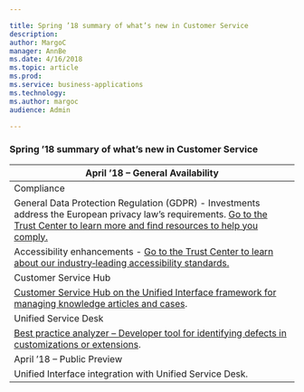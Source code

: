 ```yaml
---

title: Spring ’18 summary of what’s new in Customer Service
description: 
author: MargoC
manager: AnnBe
ms.date: 4/16/2018
ms.topic: article
ms.prod: 
ms.service: business-applications
ms.technology: 
ms.author: margoc
audience: Admin

---
```

### Spring ’18 summary of what’s new in Customer Service



| April ’18 – General Availability                                                                                                                                                                                                                              |
|---------------------------------------------------------------------------------------------------------------------------------------------------------------------------------------------------------------------------------------------------------------|
| Compliance                                                                                                                                                                                                                                                    |
| General Data Protection Regulation (GDPR) - Investments address the European privacy law’s requirements. [Go to the Trust Center to learn more and find resources to help you comply.](https://www.microsoft.com/en-us/TrustCenter/Privacy/gdpr/default.aspx) |
| Accessibility enhancements - [Go to the Trust Center to learn about our industry‑leading accessibility standards.](https://www.microsoft.com/en-us/trustcenter/compliance/accessibility)                                                                      |
| Customer Service Hub                                                                                                                                                                                                                                          |
| [Customer Service Hub on the Unified Interface framework for managing knowledge articles and cases](customer-service-hub-for-efficient-case-resolution).                                                                                                                                  |
| Unified Service Desk                                                                                                                                                                                                                                          |
| [Best practice analyzer – Developer tool for identifying defects in customizations or extensions](unified-service-desk-enhancements).                                                                                                                                  |
| April ’18 – Public Preview                                                                                                                                                                                                                                    |
| Unified Interface integration with Unified Service Desk.                                                                                                                                                                                                      |
